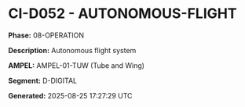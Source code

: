 # CI-D052 - AUTONOMOUS-FLIGHT

**Phase:** 08-OPERATION

**Description:** Autonomous flight system

**AMPEL:** AMPEL-01-TUW (Tube and Wing)

**Segment:** D-DIGITAL

**Generated:** 2025-08-25 17:27:29 UTC
